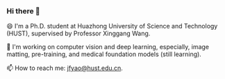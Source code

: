 ### Hi there 👋

😄 I'm a Ph.D. student at Huazhong University of Science and Technology (HUST), supervised by Professor Xinggang Wang.

🔭 I'm working on computer vision and deep learning, especially, image matting, pre-training, and medical foundation models (still learning).

📫 How to reach me: jfyao@hust.edu.cn.


<!--
**JingfengYao/JingfengYao** is a ✨ _special_ ✨ repository because its `README.md` (this file) appears on your GitHub profile.

Here are some ideas to get you started:

- 🔭 I’m currently working on ...
- 🌱 I’m currently learning ...
- 👯 I’m looking to collaborate on ...
- 🤔 I’m looking for help with ...
- 💬 Ask me about ...
- 📫 How to reach me: ...
- 😄 Pronouns: ...
- ⚡ Fun fact: ...
-->
